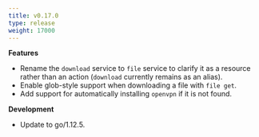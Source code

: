 ```yaml
---
title: v0.17.0
type: release
weight: 17000
---
```


**Features**

 * Rename the `download` service to `file` service to clarify it as a resource rather than an action (`download` currently remains as an alias).
 * Enable glob-style support when downloading a file with `file get`.
 * Add support for automatically installing `openvpn` if it is not found.

**Development**

 * Update to go/1.12.5.
